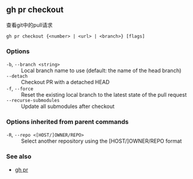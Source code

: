 

## gh pr checkout

查看git中的pull请求

```
gh pr checkout {<number> | <url> | <branch>} [flags]
```

### Options

<dl class="flags">
	<dt><code>-b</code>, <code>--branch &lt;string&gt;</code></dt>
	<dd>Local branch name to use (default: the name of the head branch)</dd>

<dt><code>--detach</code></dt>
<dd>Checkout PR with a detached HEAD</dd>

<dt><code>-f</code>, <code>--force</code></dt>
<dd>Reset the existing local branch to the latest state of the pull request</dd>

<dt><code>--recurse-submodules</code></dt>
<dd>Update all submodules after checkout</dd>

</dl>

### Options inherited from parent commands

<dl class="flags">
	<dt><code>-R</code>, <code>--repo &lt;[HOST/]OWNER/REPO&gt;</code></dt>
	<dd>Select another repository using the [HOST/]OWNER/REPO format</dd>
</dl>

### See also

-   [gh pr](./gh_pr.zh.md)
